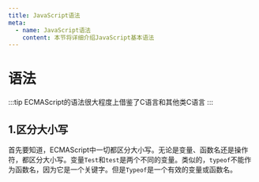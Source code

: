 ```yaml
---
title: JavaScript语法
meta:
  - name: JavaScript语法
    content: 本节将详细介绍JavaScript基本语法
---
```

# 语法
:::tip
ECMAScript的语法很大程度上借鉴了C语言和其他类C语言
:::

## 1.区分大小写
首先要知道，ECMAScript中一切都区分大小写。无论是变量、函数名还是操作符，都区分大小写。变量`Test`和`test`是两个不同的变量。类似的，`typeof`不能作为函数名，因为它是一个关键字。但是`Typeof`是一个有效的变量或函数名。
